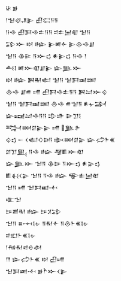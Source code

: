<div class='block'>
<div class='line'>𒄩 𒂊</div>
<div class='line'>𒁹𒈠𒋼𒂗𒉌 𒌷𒀫𒀀𒀀</div>
<div class='line'>𒀀𒈾 𒌷𒁕𒈾𒉺𒀀𒀀 𒄑𒉺𒅁𒊏 𒈠𒀀</div>
<div class='line'>𒁉𒁍 𒊭 𒈗 𒉌𒅖𒅆 𒉌𒁲𒈾𒋗</div>
<div class='line'>𒈠𒀀 𒆠𒄿 𒀀𒁍𒌓 𒀭𒉌𒌓 𒀀𒈾 𒁹</div>
<div class='line'>𒋀𒋙 𒅖𒁍𒊏𒋗𒉌 𒇽𒆥𒁍</div>
<div class='line'>𒊭 𒈗 𒀉𒊑𒅗 𒈠𒀀 𒈠𒁕𒀜𒌅</div>
<div class='line'>𒁲𒈾 𒋗𒌑 𒋬 𒌷𒁕𒈾𒉺𒀀𒀀 𒀉𒁺𒁍𒌒</div>
<div class='line'>𒈠𒀀 𒈠𒁕𒀜𒌅 𒁲𒈾 𒌑𒈠𒀀 𒀭𒉡𒋆</div>
<div class='line'>𒇽𒍢𒁺𒈾𒀀𒀀 𒄠𒈥 𒄿𒋛𒋙</div>
<div class='line'>𒅋𒇷𒆪𒉌𒉌 𒋬 𒆥𒉿</div>
<div class='line'>𒌒𒌓 𒀸 𒌋𒅗𒄭𒅀 𒇸𒇷𒆪𒉌 𒇽𒈤𒈨𒌍</div>
<div class='line'>𒇻𒋛𒅅 𒀀𒈾 𒈗 𒆷𒀾𒁍𒊏</div>
<div class='line'>𒇽𒆥𒁍 𒈠𒀀 𒆠𒄿 𒀀𒁍𒌓 𒀭𒉌𒌓</div>
<div class='line'>𒀾𒈬𒌋𒉌 𒈠𒀀 𒀀𒈾 𒈗 𒊍𒉺𒅁𒊏</div>
<div class='line'>𒈠𒀀 𒋬 𒈠𒁕𒀜𒋾</div>
<div class='line'>𒉚𒈠</div>
<div class='line'>𒄿𒋢𒊑 𒈗 𒄿𒋡𒁉</div>
<div class='line'>𒈠𒀀 𒊺𒆰𒋙𒉡 𒀀𒊑𒅆 𒀀𒊮𒈨𒌍𒋙𒉡</div>
<div class='line'>𒄑𒊬𒈨𒌍𒋙𒉡</div>
<div class='line'>𒁹𒄀𒊑𒁀𒀪𒀠</div>
<div class='line'>𒐈 𒇽𒈤𒈨𒌍 𒊭 𒌷𒋬</div>
<div class='line'>𒈠𒁕𒀜𒋾 𒂊𒋻𒁍𒌋𒉌</div>
</div>